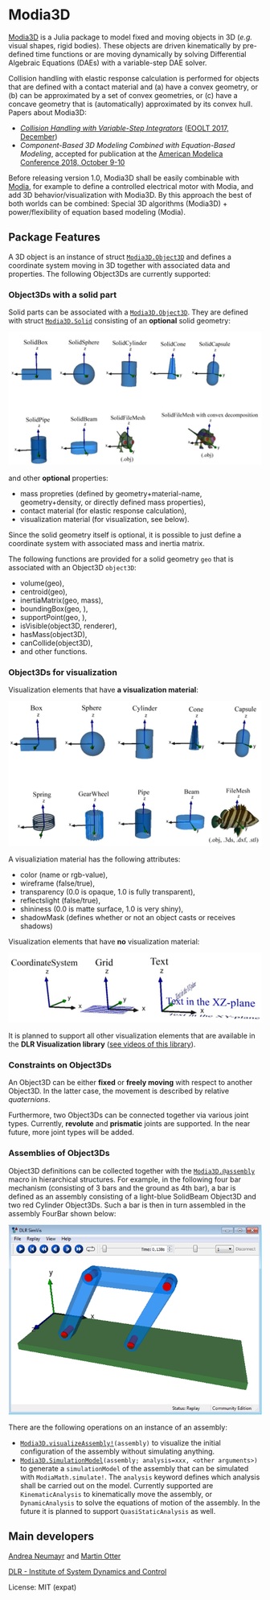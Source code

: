 # Modia3D

[Modia3D](https://github.com/ModiaSim/Modia3D.jl) is a Julia package to model fixed and
moving objects in 3D (*e.g.* visual shapes, rigid bodies).
These objects are driven kinematically by pre-defined time functions or are moving dynamically by
solving Differential Algebraic Equations (DAEs)
with a variable-step DAE solver.

Collision handling with elastic response calculation is
performed for objects that are defined with a contact material and (a) have a convex geometry, or
(b) can be approximated by a set of convex geometries, or (c) have a concave geometry
that is (automatically) approximated by its convex hull.
Papers about Modia3D:

- *[Collision Handling with Variable-Step Integrators](../resources/documentation/CollisionHandling_Neumayr_Otter_2017.pdf)* ([EOOLT 2017, December](http://www.eoolt.org/2017/))
- *Component-Based 3D Modeling Combined with Equation-Based Modeling*, accepted for publication at the
  [American Modelica Conference 2018, October 9-10](https://www.modelica.org/events/modelica2018Americas/index_html)

Before releasing version 1.0, Modia3D shall be
easily combinable with [Modia](https://github.com/ModiaSim/Modia.jl), for example to define a controlled
electrical motor with Modia, and add 3D behavior/visualization with Modia3D.
By this approach the best of both worlds can be combined:
Special 3D algorithms (Modia3D) + power/flexibility of equation based modeling (Modia).


## Package Features

A 3D object is an instance of struct [`Modia3D.Object3D`](@ref) and defines
a coordinate system moving in 3D together with associated data and properties.
The following Object3Ds are currently supported:


### Object3Ds with a solid part

Solid parts can be associated with a [`Modia3D.Object3D`](@ref).
They are defined with struct [`Modia3D.Solid`](@ref) consisting of an **optional** solid geometry:

![Solids](../resources/images/SolidGeos.jpg)

and other **optional** properties:

- mass propreties (defined by geometry+material-name, geometry+density, or directly defined mass properties),
- contact material (for elastic response calculation),
- visualization material (for visualization, see below).

Since the solid geometry itself is optional, it is possible to just define a
coordinate system with associated mass and inertia matrix.

The following functions are provided for a solid geometry `geo` that
is associated with an Object3D `object3D`:
- volume(geo),
- centroid(geo),
- inertiaMatrix(geo, mass),
- boundingBox(geo, <other arguments>),
- supportPoint(geo, <other arguments>),
- isVisible(object3D, renderer),
- hasMass(object3D),
- canCollide(object3D),
- and other functions.


### Object3Ds for visualization

Visualization elements that have **a visualization material**:

![VisuElements](../resources/images/VisuElementsWith.jpg)

A visualiziation material has the following attributes:
- color (name or rgb-value),
- wireframe (false/true),
- transparency (0.0 is opaque, 1.0 is fully transparent),
- reflectslight (false/true),
- shininess (0.0 is matte surface, 1.0 is very shiny),
- shadowMask (defines whether or not an object casts or receives shadows)


Visualization elements that have **no** visualization material:

![Fonts](../resources/images/VisuElementsWithout.jpg)


It is planned to support all other visualization elements
that are available in the **DLR Visualization library**
([see videos of this library](http://www.systemcontrolinnovationlab.de/the-dlr-visualization-library/)).


### Constraints on Object3Ds

An Object3D can be either **fixed** or **freely moving** with respect to another Object3D.
In the latter case, the movement is described by relative *quaternions*.

Furthermore, two Object3Ds can be connected together via various joint types. Currently,
**revolute** and **prismatic** joints are supported. In the near future, more joint types
will be added.


### Assemblies of Object3Ds

Object3D definitions can be collected together with the [`Modia3D.@assembly`](@ref) macro
in hierarchical structures. For example, in the following four bar mechanism
(consisting of 3 bars and the ground as 4th bar), a bar is defined as an assembly
consisting of a light-blue SolidBeam Object3D and two red Cylinder Object3Ds.
Such a bar is then in turn assembled in the assembly FourBar shown below:

![fourbar](../resources/images/fourbar.png)

There are the following operations on an instance of an assembly:

- [`Modia3D.visualizeAssembly!`](@ref)`(assembly)` to visualize the initial
  configuration of the assembly without simulating anything.
- [`Modia3D.SimulationModel`](@ref)`(assembly; analysis=xxx, <other arguments>)` to generate a
  `simulationModel` of the assembly that can be simulated with `ModiaMath.simulate!`.
  The `analysis` keyword defines which analysis shall be carried out on the model.
  Currently supported are `KinematicAnalysis` to kinematically move the assembly, or
  `DynamicAnalysis` to solve the equations of motion of the assembly.
  In the future it is planned to support `QuasiStaticAnalysis` as well.


## Main developers

[Andrea Neumayr](mailto:andrea.neumayr@dlr.de) and
[Martin Otter](https://rmc.dlr.de/sr/de/staff/martin.otter/)

[DLR - Institute of System Dynamics and Control](https://www.dlr.de/sr/en)

License: MIT (expat)